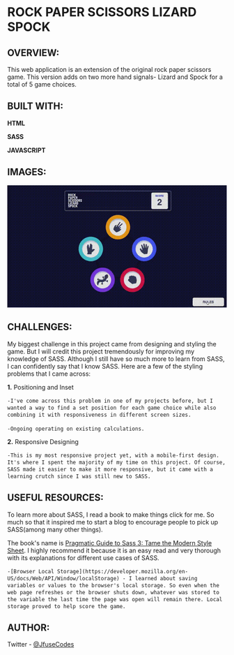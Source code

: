 # ROCK PAPER SCISSORS LIZARD SPOCK

## OVERVIEW:

This web application is an extension of the original rock paper scissors game. This version adds on two more hand signals- Lizard and Spock for a total of 5 game choices.

## BUILT WITH:

<b>HTML</b>

<b>SASS</b>

<b>JAVASCRIPT</b>

## IMAGES:
![Alt Text](https://github.com/JfuseCodes/FrontendMentor/blob/main/rockpaperscissors/rps-game.gif)

## CHALLENGES:

My biggest challenge in this project came from designing and styling the game. But I will credit this project tremendously for improving my knowledge of SASS. Although I still have so much more to learn from SASS, I can confidently say that I know SASS. Here are a few of the styling problems that I came across:

<b>1.</b> Positioning and Inset

	-I've come across this problem in one of my projects before, but I wanted a way to find a set position for each game choice while also combining it with responsiveness in different screen sizes.

	-Ongoing operating on existing calculations.

<b>2.</b> Responsive Designing

	-This is my most responsive project yet, with a mobile-first design. It's where I spent the majority of my time on this project. Of course, SASS made it easier to make it more responsive, but it came with a learning crutch since I was still new to SASS.

## USEFUL RESOURCES:
To learn more about SASS, I read a book to make things click for me. So much so that it inspired me to start a blog to encourage people to pick up SASS(among many other things).

The book's name is [Pragmatic Guide to Sass 3: Tame the Modern Style Sheet](https://pragprog.com/titles/pg_sass3/pragmatic-guide-to-sass-3/). I highly recommend it because it is an easy read and very thorough with its explanations for different use cases of SASS.

	-[Browser Local Storage](https://developer.mozilla.org/en-US/docs/Web/API/Window/localStorage) - I learned about saving variables or values to the browser's local storage. So even when the web page refreshes or the browser shuts down, whatever was stored to the variable the last time the page was open will remain there. Local storage proved to help score the game.

## AUTHOR:

Twitter
	- [@JfuseCodes](https://www.twitter.com/JfuseCodes)
